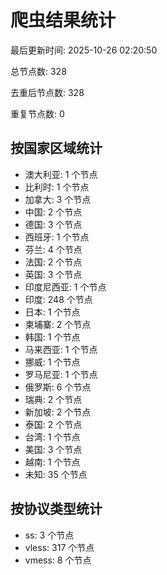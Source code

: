 # 爬虫结果统计

最后更新时间: 2025-10-26 02:20:50

总节点数: 328

去重后节点数: 328

重复节点数: 0

## 按国家区域统计

- 澳大利亚: 1 个节点
- 比利时: 1 个节点
- 加拿大: 3 个节点
- 中国: 2 个节点
- 德国: 3 个节点
- 西班牙: 1 个节点
- 芬兰: 4 个节点
- 法国: 2 个节点
- 英国: 3 个节点
- 印度尼西亚: 1 个节点
- 印度: 248 个节点
- 日本: 1 个节点
- 柬埔寨: 2 个节点
- 韩国: 1 个节点
- 马来西亚: 1 个节点
- 挪威: 1 个节点
- 罗马尼亚: 1 个节点
- 俄罗斯: 6 个节点
- 瑞典: 2 个节点
- 新加坡: 2 个节点
- 泰国: 2 个节点
- 台湾: 1 个节点
- 美国: 3 个节点
- 越南: 1 个节点
- 未知: 35 个节点

## 按协议类型统计

- ss: 3 个节点
- vless: 317 个节点
- vmess: 8 个节点
